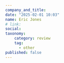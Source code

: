 ```yaml
---
company_and_title: 
date: "2025-02-01 10:03"
name: Eric Jones
# link:
social: 
taxonomy:
    category: review
    tag:
      - other
published: false
---
```




